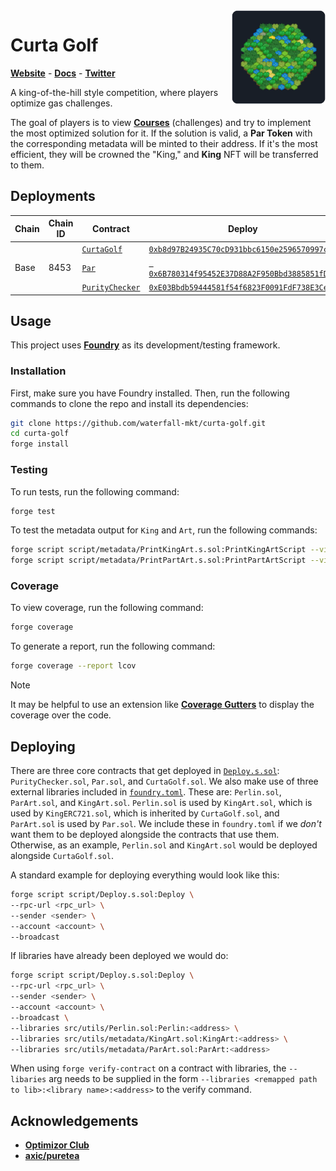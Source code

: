 <img align="right" width="150" height="150" top="100" src="./assets/curta-golf.webp">

# Curta Golf
[**Website**](https://curta.wtf?tab=golf) - [**Docs**](https://curta.wtf/docs/golf/overview) - [**Twitter**](https://twitter.com/curta_ctf)

A king-of-the-hill style competition, where players optimize gas challenges.

The goal of players is to view [**Courses**](https://github.com/waterfall-mkt/curta-golf-courses) (challenges) and try to implement the most optimized solution for it. If the solution is valid, a **Par Token** with the corresponding metadata will be minted to their address. If it's the most efficient, they will be crowned the "King," and **King** NFT will be transferred to them.

## Deployments

<table>
    <thead>
        <tr>
            <th>Chain</th>
            <th>Chain ID</th>
            <th>Contract</th>
            <th>Deploy</th>
        </tr>
    </thead>
    <tbody>
        <tr>
            <td rowspan="3">Base</td>
            <td rowspan="3">8453</td>
            <td><code><a href="https://github.com/waterfall-mkt/curta-golf/blob/1449e59227a30ca720c04785339406515a0a2fea/src/CurtaGolf.sol">CurtaGolf</a></code></td>
            <td><code><a href="https://basescan.org/address/0xb8d97B24935C70cD931bbc6150e2596570997cE9">0xb8d97B24935C70cD931bbc6150e2596570997cE9</code></td>
        </tr>
        <tr>
            <td><code><a href="https://github.com/waterfall-mkt/curta-golf/blob/1449e59227a30ca720c04785339406515a0a2fea/src/Par.sol">Par</a></code></td>
            <td><code><a href="https://basescan.org/address/ 0x6B780314f95452E37D88A2F950Bbd3885851fD10"> 0x6B780314f95452E37D88A2F950Bbd3885851fD10</code></td>
        </tr>
        <tr>
            <td><code><a href="https://github.com/waterfall-mkt/curta-golf/blob/1449e59227a30ca720c04785339406515a0a2fea/src/utils/PurityChecker.sol">PurityChecker</a></code></td>
            <td><code><a href="https://basescan.org/address/0xE03Bbdb59444581f54f6823F0091FdF738E3Ce62">0xE03Bbdb59444581f54f6823F0091FdF738E3Ce62</code></td>
        </tr>
    </tbody>
<table>

## Usage
This project uses [**Foundry**](https://github.com/foundry-rs/foundry) as its development/testing framework.

### Installation

First, make sure you have Foundry installed. Then, run the following commands to clone the repo and install its dependencies:
```sh
git clone https://github.com/waterfall-mkt/curta-golf.git
cd curta-golf
forge install
```

### Testing
To run tests, run the following command:
```sh
forge test
```

To test the metadata output for `King` and `Art`, run the following commands:
```sh
forge script script/metadata/PrintKingArt.s.sol:PrintKingArtScript --via-ir -vvv
forge script script/metadata/PrintPartArt.s.sol:PrintPartArtScript --via-ir -vvv
```

### Coverage
To view coverage, run the following command:
```sh
forge coverage
```

To generate a report, run the following command:
```sh
forge coverage --report lcov
```

> [!NOTE]
> It may be helpful to use an extension like [**Coverage Gutters**](https://marketplace.visualstudio.com/items?itemName=ryanluker.vscode-coverage-gutters) to display the coverage over the code.

## Deploying

There are three core contracts that get deployed in [`Deploy.s.sol`](https://github.com/waterfall-mkt/curta-golf/blob/main/script/Deploy.s.sol): `PurityChecker.sol`, `Par.sol`, and `CurtaGolf.sol`. We also make use of three external libraries included in [`foundry.toml`](https://github.com/waterfall-mkt/curta-golf/blob/main/foundry.toml#L16-L20C2). These are: `Perlin.sol`, `ParArt.sol`, and `KingArt.sol`. `Perlin.sol` is used by `KingArt.sol`, which is used by `KingERC721.sol`, which is inherited by `CurtaGolf.sol`, and `ParArt.sol` is used by `Par.sol`. We include these in `foundry.toml` if we *don't* want them to be deployed alongside the contracts that use them. Otherwise, as an example, `Perlin.sol` and `KingArt.sol` would be deployed alongside `CurtaGolf.sol`.

A standard example for deploying everything would look like this:
```sh
forge script script/Deploy.s.sol:Deploy \
--rpc-url <rpc_url> \
--sender <sender> \
--account <account> \
--broadcast
```

If libraries have already been deployed we would do:
```sh
forge script script/Deploy.s.sol:Deploy \
--rpc-url <rpc_url> \
--sender <sender> \
--account <account> \
--broadcast \
--libraries src/utils/Perlin.sol:Perlin:<address> \
--libraries src/utils/metadata/KingArt.sol:KingArt:<address> \
--libraries src/utils/metadata/ParArt.sol:ParArt:<address>
```

When using `forge verify-contract` on a contract with libraries, the `--libaries` arg needs to be supplied in the form `--libraries <remapped path to lib>:<library name>:<address>` to the verify command.

## Acknowledgements
* [**Optimizor Club**](https://github.com/OptimizorClub/optimizor)
* [**axic/puretea**](https://github.com/axic/puretea/)
